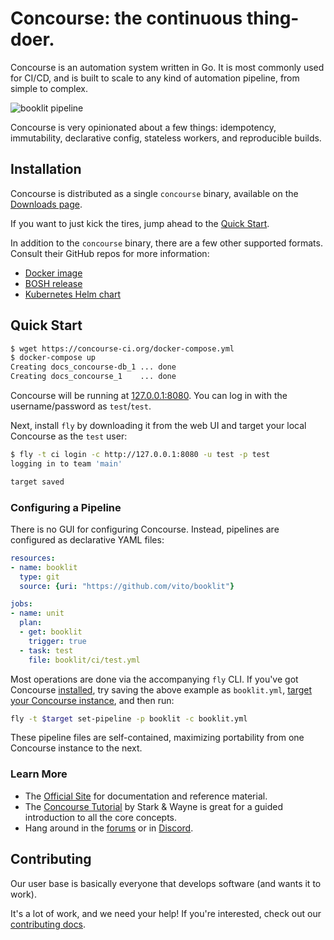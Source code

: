 # Concourse: the continuous thing-doer.

Concourse is an automation system written in Go. It is most commonly used for
CI/CD, and is built to scale to any kind of automation pipeline, from simple to
complex.

![booklit pipeline](screenshots/booklit-pipeline.png)

Concourse is very opinionated about a few things: idempotency, immutability,
declarative config, stateless workers, and reproducible builds.

## Installation

Concourse is distributed as a single `concourse` binary, available on the [Downloads page](https://concourse-ci.org/download.html).

If you want to just kick the tires, jump ahead to the [Quick Start](#quick-start).

In addition to the `concourse` binary, there are a few other supported formats.
Consult their GitHub repos for more information:

* [Docker image](https://github.com/concourse/concourse-docker)
* [BOSH release](https://github.com/concourse/concourse-bosh-release)
* [Kubernetes Helm chart](https://github.com/helm/charts/tree/master/stable/concourse)


## Quick Start

```sh
$ wget https://concourse-ci.org/docker-compose.yml
$ docker-compose up
Creating docs_concourse-db_1 ... done
Creating docs_concourse_1    ... done
```

Concourse will be running at [127.0.0.1:8080](http://127.0.0.1:8080). You can
log in with the username/password as `test`/`test`.

Next, install `fly` by downloading it from the web UI and target your local
Concourse as the `test` user:

```sh
$ fly -t ci login -c http://127.0.0.1:8080 -u test -p test
logging in to team 'main'

target saved
```

### Configuring a Pipeline

There is no GUI for configuring Concourse. Instead, pipelines are configured as
declarative YAML files:

```yaml
resources:
- name: booklit
  type: git
  source: {uri: "https://github.com/vito/booklit"}

jobs:
- name: unit
  plan:
  - get: booklit
    trigger: true
  - task: test
    file: booklit/ci/test.yml
```

Most operations are done via the accompanying `fly` CLI. If you've got Concourse
[installed](https://concourse-ci.org/install.html), try saving the above example
as `booklit.yml`, [target your Concourse
instance](https://concourse-ci.org/fly.html#fly-login), and then run:

```sh
fly -t $target set-pipeline -p booklit -c booklit.yml
```

These pipeline files are self-contained, maximizing portability from one
Concourse instance to the next.


### Learn More

* The [Official Site](https://concourse-ci.org) for documentation and
  reference material.
* The [Concourse Tutorial](https://concoursetutorial.com) by Stark & Wayne is
  great for a guided introduction to all the core concepts.
* Hang around in the [forums](https://discuss.concourse-ci.org) or in
  [Discord](https://discord.gg/MeRxXKW).


## Contributing

Our user base is basically everyone that develops software (and wants it to
work).

It's a lot of work, and we need your help! If you're interested, check out our
[contributing docs](.github/CONTRIBUTING.md).

